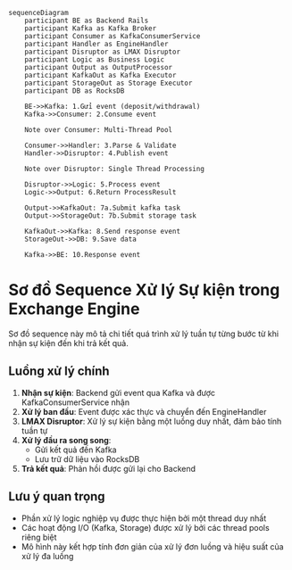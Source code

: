 ```mermaid
sequenceDiagram
    participant BE as Backend Rails
    participant Kafka as Kafka Broker
    participant Consumer as KafkaConsumerService
    participant Handler as EngineHandler
    participant Disruptor as LMAX Disruptor
    participant Logic as Business Logic
    participant Output as OutputProcessor
    participant KafkaOut as Kafka Executor
    participant StorageOut as Storage Executor
    participant DB as RocksDB

    BE->>Kafka: 1.Gửi event (deposit/withdrawal)
    Kafka->>Consumer: 2.Consume event

    Note over Consumer: Multi-Thread Pool

    Consumer->>Handler: 3.Parse & Validate
    Handler->>Disruptor: 4.Publish event

    Note over Disruptor: Single Thread Processing

    Disruptor->>Logic: 5.Process event
    Logic->>Output: 6.Return ProcessResult

    Output->>KafkaOut: 7a.Submit kafka task
    Output->>StorageOut: 7b.Submit storage task

    KafkaOut->>Kafka: 8.Send response event
    StorageOut->>DB: 9.Save data

    Kafka->>BE: 10.Response event
```

# Sơ đồ Sequence Xử lý Sự kiện trong Exchange Engine

Sơ đồ sequence này mô tả chi tiết quá trình xử lý tuần tự từng bước từ khi nhận sự kiện đến khi trả kết quả.

## Luồng xử lý chính

1. **Nhận sự kiện**: Backend gửi event qua Kafka và được KafkaConsumerService nhận
2. **Xử lý ban đầu**: Event được xác thực và chuyển đến EngineHandler
3. **LMAX Disruptor**: Xử lý sự kiện bằng một luồng duy nhất, đảm bảo tính tuần tự
4. **Xử lý đầu ra song song**:
   - Gửi kết quả đến Kafka
   - Lưu trữ dữ liệu vào RocksDB
5. **Trả kết quả**: Phản hồi được gửi lại cho Backend

## Lưu ý quan trọng

- Phần xử lý logic nghiệp vụ được thực hiện bởi một thread duy nhất
- Các hoạt động I/O (Kafka, Storage) được xử lý bởi các thread pools riêng biệt
- Mô hình này kết hợp tính đơn giản của xử lý đơn luồng và hiệu suất của xử lý đa luồng

